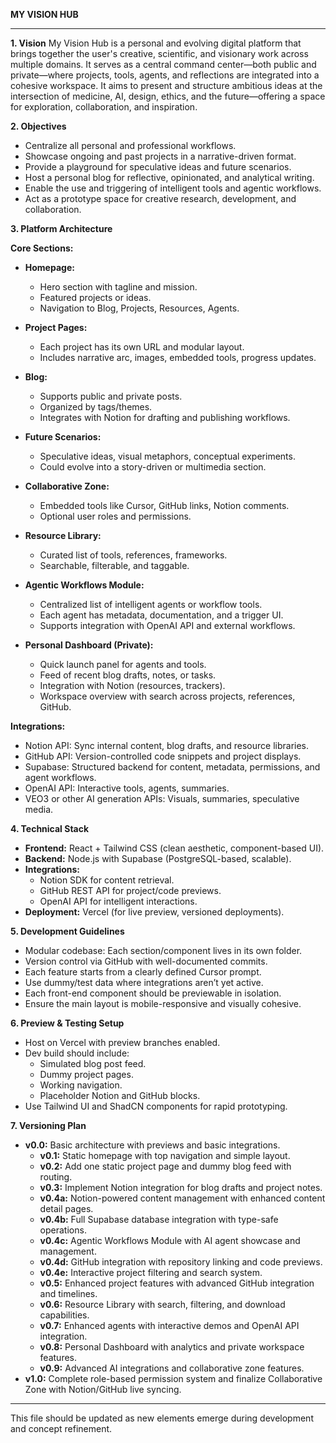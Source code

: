 **MY VISION HUB**

---

**1. Vision**
My Vision Hub is a personal and evolving digital platform that brings together the user's creative, scientific, and visionary work across multiple domains. It serves as a central command center—both public and private—where projects, tools, agents, and reflections are integrated into a cohesive workspace. It aims to present and structure ambitious ideas at the intersection of medicine, AI, design, ethics, and the future—offering a space for exploration, collaboration, and inspiration.

**2. Objectives**

- Centralize all personal and professional workflows.
- Showcase ongoing and past projects in a narrative-driven format.
- Provide a playground for speculative ideas and future scenarios.
- Host a personal blog for reflective, opinionated, and analytical writing.
- Enable the use and triggering of intelligent tools and agentic workflows.
- Act as a prototype space for creative research, development, and collaboration.

**3. Platform Architecture**

**Core Sections:**

- **Homepage:**

  - Hero section with tagline and mission.
  - Featured projects or ideas.
  - Navigation to Blog, Projects, Resources, Agents.

- **Project Pages:**

  - Each project has its own URL and modular layout.
  - Includes narrative arc, images, embedded tools, progress updates.

- **Blog:**

  - Supports public and private posts.
  - Organized by tags/themes.
  - Integrates with Notion for drafting and publishing workflows.

- **Future Scenarios:**

  - Speculative ideas, visual metaphors, conceptual experiments.
  - Could evolve into a story-driven or multimedia section.

- **Collaborative Zone:**

  - Embedded tools like Cursor, GitHub links, Notion comments.
  - Optional user roles and permissions.

- **Resource Library:**

  - Curated list of tools, references, frameworks.
  - Searchable, filterable, and taggable.

- **Agentic Workflows Module:**

  - Centralized list of intelligent agents or workflow tools.
  - Each agent has metadata, documentation, and a trigger UI.
  - Supports integration with OpenAI API and external workflows.

- **Personal Dashboard (Private):**

  - Quick launch panel for agents and tools.
  - Feed of recent blog drafts, notes, or tasks.
  - Integration with Notion (resources, trackers).
  - Workspace overview with search across projects, references, GitHub.

**Integrations:**

- Notion API: Sync internal content, blog drafts, and resource libraries.
- GitHub API: Version-controlled code snippets and project displays.
- Supabase: Structured backend for content, metadata, permissions, and agent workflows.
- OpenAI API: Interactive tools, agents, summaries.
- VEO3 or other AI generation APIs: Visuals, summaries, speculative media.

**4. Technical Stack**

- **Frontend:** React + Tailwind CSS (clean aesthetic, component-based UI).
- **Backend:** Node.js with Supabase (PostgreSQL-based, scalable).
- **Integrations:**
  - Notion SDK for content retrieval.
  - GitHub REST API for project/code previews.
  - OpenAI API for intelligent interactions.
- **Deployment:** Vercel (for live preview, versioned deployments).

**5. Development Guidelines**

- Modular codebase: Each section/component lives in its own folder.
- Version control via GitHub with well-documented commits.
- Each feature starts from a clearly defined Cursor prompt.
- Use dummy/test data where integrations aren’t yet active.
- Each front-end component should be previewable in isolation.
- Ensure the main layout is mobile-responsive and visually cohesive.

**6. Preview & Testing Setup**

- Host on Vercel with preview branches enabled.
- Dev build should include:
  - Simulated blog post feed.
  - Dummy project pages.
  - Working navigation.
  - Placeholder Notion and GitHub blocks.
- Use Tailwind UI and ShadCN components for rapid prototyping.

**7. Versioning Plan**

- **v0.0:** Basic architecture with previews and basic integrations.
  - **v0.1:** Static homepage with top navigation and simple layout.
  - **v0.2:** Add one static project page and dummy blog feed with routing.
  - **v0.3:** Implement Notion integration for blog drafts and project notes.
  - **v0.4a:** Notion-powered content management with enhanced content detail pages.
  - **v0.4b:** Full Supabase database integration with type-safe operations.
  - **v0.4c:** Agentic Workflows Module with AI agent showcase and management.
  - **v0.4d:** GitHub integration with repository linking and code previews.
  - **v0.4e:** Interactive project filtering and search system.
  - **v0.5:** Enhanced project features with advanced GitHub integration and timelines.
  - **v0.6:** Resource Library with search, filtering, and download capabilities.
  - **v0.7:** Enhanced agents with interactive demos and OpenAI API integration.
  - **v0.8:** Personal Dashboard with analytics and private workspace features.
  - **v0.9:** Advanced AI integrations and collaborative zone features.
- **v1.0:** Complete role-based permission system and finalize Collaborative Zone with Notion/GitHub live syncing.

---

This file should be updated as new elements emerge during development and concept refinement.

